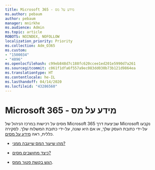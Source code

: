 ```yaml
---
title: Microsoft 365 - מידע על מס
ms.author: pebaum
author: pebaum
manager: mnirkhe
ms.audience: Admin
ms.topic: article
ROBOTS: NOINDEX, NOFOLLOW
localization_priority: Priority
ms.collection: Adm_O365
ms.custom:
- "1500034"
- "4896"
ms.openlocfilehash: c99eb848d7c188fc620ccee1ed201e5990d7a261
ms.sourcegitcommit: c061f1dfa6f557a9ec083dd030b73b121d9864ea
ms.translationtype: HT
ms.contentlocale: he-IL
ms.lasthandoff: 04/14/2020
ms.locfileid: "43286560"
---
```

# <a name="microsoft-365-tax-information"></a>Microsoft 365 - מידע על מס

מסים על רכישות במרכז הניהול של Microsoft 365 שביצעת דרך Microsoft נקבעו על-ידי כתובת העסק שלך, או אם היא שונה, על-ידי כתובת המשלוח שלך. לסקירה כללית, ראה [מידע על מסים](https://docs.microsoft.com/microsoft-365/commerce/billing-and-payments/tax-information?view=o365-worldwide).

- [מהו שיעור המס שייגבה ממני?](https://docs.microsoft.com/microsoft-365/commerce/billing-and-payments/tax-information?view=o365-worldwide#what-tax-will-i-be-charged) 

- [כיצד מחושבים מסים?](https://docs.microsoft.com/microsoft-365/commerce/billing-and-payments/tax-information?view=o365-worldwide#how-taxes-are-calculated)

- [הגש בקשת פטור ממס](https://docs.microsoft.com/microsoft-365/commerce/billing-and-payments/tax-information?view=o365-worldwide#apply-for-tax-exempt-status).
